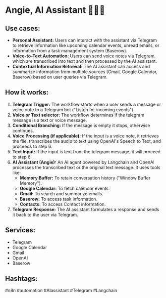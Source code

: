# Angie, AI Assistant 👩🏻‍🏫

## Use cases:

- **Personal Assistant:**  Users can interact with the assistant via Telegram to retrieve information like upcoming calendar events, unread emails, or information from a task management system (Baserow).
- **Voice-to-Text Automation:**  Users can send voice notes via Telegram, which are transcribed into text and then processed by the AI assistant.
- **Contextual Information Retrieval:** The AI assistant can access and summarize information from multiple sources (Gmail, Google Calendar, Baserow) based on user queries via Telegram.

## How it works:

1.  **Telegram Trigger:** The workflow starts when a user sends a message or voice note to a Telegram bot ("Listen for incoming events").
2.  **Voice or Text selector:** The workflow determines if the telegram message is a text or voice message.
3.  **Conditional Branching:** If the message is empty it stops, otherwise continues.
4.  **Voice Processing (if applicable):** If the input is a voice note, it retrieves the file, transcribes the audio to text using OpenAI's Speech to Text, and proceeds to step 6.
5.  **Text Input:** If the input is text from the telegram message, it will proceed to step 6.
6.  **AI Assistant (Angie):** An AI agent powered by Langchain and OpenAI processes the transcribed text or the original text message. It uses tools like:
    *   **Memory Buffer:** To retain conversation history ("Window Buffer Memory").
    *   **Google Calendar:**  To fetch calendar events.
    *   **Gmail:** To search and summarize emails.
    *   **Baserow:** To access task information.
    *   **Contacts:** To access Contact information.
7.  **Telegram Response:** The AI assistant formulates a response and sends it back to the user via Telegram.

## Services:

*   Telegram
*   Google Calendar
*   Gmail
*   OpenAI
*   Baserow

## Hashtags:

#n8n #automation #AIassistant #Telegram #Langchain
